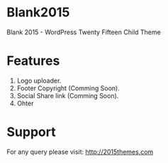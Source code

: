 Blank2015
=========

Blank 2015 - WordPress Twenty Fifteen Child Theme

Features
=========
1. Logo uploader.
2. Footer Copyright (Comming Soon).
3. Social Share link (Comming Soon).
4. Ohter

Support
========
For any query please visit: http://2015themes.com
